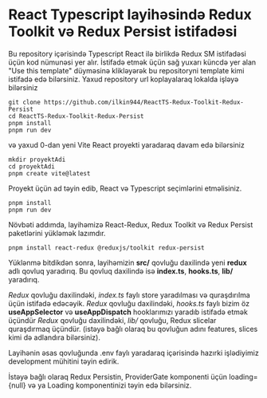 # React Typescript layihəsində Redux Toolkit və Redux Persist istifadəsi

Bu repository içərisində Typescript React ilə birlikdə Redux SM istifadəsi üçün kod nümunəsi yer alır. İstifadə etmək üçün sağ yuxarı küncdə yer alan "Use this template" düyməsinə klikləyərək bu repositoryni template kimi istifadə edə bilərsiniz. Yaxud repository url koplayalaraq lokalda işləyə bilərsiniz

```shell
git clone https://github.com/ilkin944/ReactTS-Redux-Toolkit-Redux-Persist
cd ReactTS-Redux-Toolkit-Redux-Persist
pnpm install
pnpm run dev
```

və yaxud 0-dan yeni Vite React proyekti yaradaraq davam edə bilərsiniz

```shell
mkdir proyektAdi
cd proyektAdi
pnpm create vite@latest
```

Proyekt üçün ad təyin edib, React və Typescript seçimlərini etməlisiniz.

```shell
pnpm install
pnpm run dev
```

Növbəti addımda, layihəmizə React-Redux, Redux Toolkit və Redux Persist paketlərini yükləmək lazımdır.

```shell
pnpm install react-redux @reduxjs/toolkit redux-persist
```

Yüklənmə bitdikdən sonra, layihəmizin **src/** qovluğu daxilində yeni **redux** adlı qovluq yaradırıq. Bu qovluq daxilində isə **index.ts**, **hooks.ts**, **lib/** yaradırıq.

*Redux* qovluğu daxilindəki, *index.ts* faylı store yaradılması və quraşdırılma üçün istifadə edəcəyik.
*Redux* qovluğu daxilindəki, *hooks.ts* faylı bizim öz **useAppSelector** və **useAppDispatch** hooklarımızı yaradıb istifadə etmək üçündür
*Redux* qovluğu daxilindəki, *lib/* qovluğu, Redux slicelar quraşdırmaq üçündür. (istəyə bağlı olaraq bu qovluğun adını features, slices kimi də adlandıra bilərsiniz).

Layihənin əsas qovluğunda .env faylı yaradaraq içərisində hazırki işlədiyimiz development mühitini təyin edirik.

İstəyə bağlı olaraq Redux Persistin, ProviderGate komponenti üçün loading={null} və ya Loading komponentinizi təyin edə bilərsiniz.